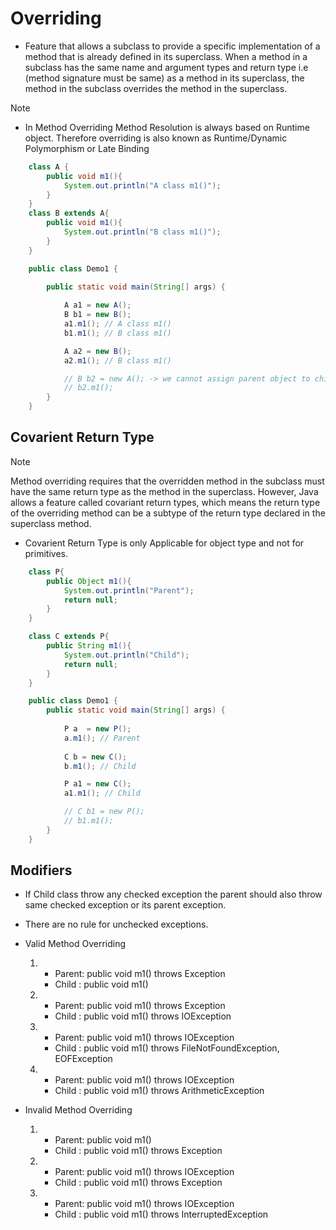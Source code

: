 # Overriding

* Feature that allows a subclass to provide a specific implementation of a method that is already defined in its superclass. When a method in a subclass has the same name and argument types and return type i.e (method signature must be same) as a method in its superclass, the method in the subclass overrides the method in the superclass.

>[!Note]
>   * In Method Overriding Method Resolution is always based on Runtime object. Therefore overriding is also known as Runtime/Dynamic Polymorphism or Late Binding
```java
    class A {
        public void m1(){
            System.out.println("A class m1()");
        }
    }
    class B extends A{
        public void m1(){
            System.out.println("B class m1()");
        }
    }

    public class Demo1 {

        public static void main(String[] args) {
            
            A a1 = new A();
            B b1 = new B();
            a1.m1(); // A class m1()
            b1.m1(); // B class m1() 

            A a2 = new B();
            a2.m1(); // B class m1()

            // B b2 = new A(); -> we cannot assign parent object to child class
            // b2.m1();
        }    
    }
```

## Covarient Return Type

> [!Note]
> Method overriding requires that the overridden method in the subclass must have the same return type as the method in the superclass. However, Java allows a feature called covariant return types, which means the return type of the overriding method can be a subtype of the return type declared in the superclass method.
>   * Covarient Return Type is only Applicable for object type and not for primitives.

```java
    class P{
        public Object m1(){
            System.out.println("Parent");
            return null;
        } 
    }

    class C extends P{    
        public String m1(){
            System.out.println("Child");
            return null;
        }
    }

    public class Demo1 {
        public static void main(String[] args) {
            
            P a  = new P();
            a.m1(); // Parent
            
            C b = new C();
            b.m1(); // Child

            P a1 = new C();
            a1.m1(); // Child

            // C b1 = new P();
            // b1.m1();
        }
    }
```

## Modifiers

* If Child class throw any checked exception the parent should also throw same checked exception or its parent exception.
* There are no rule for unchecked exceptions.
* Valid Method Overriding 

    1. - Parent: public void m1() throws Exception
       - Child : public void m1()

    2. - Parent: public void m1() throws Exception
       - Child : public void m1() throws IOException

    3. - Parent: public void m1() throws IOException
       - Child : public void m1() throws FileNotFoundException, EOFException

    4. - Parent: public void m1() throws IOException
       - Child : public void m1() throws ArithmeticException

* Invalid Method Overriding

    1. - Parent: public void m1() 
       - Child : public void m1() throws Exception

    2. - Parent: public void m1() throws IOException
       - Child : public void m1() throws Exception

    3. - Parent: public void m1() throws IOException
       - Child : public void m1() throws InterruptedException
